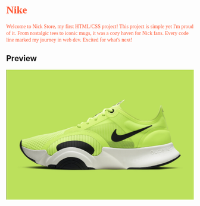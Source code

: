 # <span style="font-family: 'Indie Flower', cursive; color: #ff5733;">Nike</span>

<span style="font-family: 'Indie Flower', cursive; color: #ff5733;">Welcome to Nick Store, my first HTML/CSS project! This project is simple yet I'm proud of it. From nostalgic tees to iconic mugs, it was a cozy haven for Nick fans. Every code line marked my journey in web dev. Excited for what's next!</span>

## Preview

![Nick Store Preview](Shoes.png)



